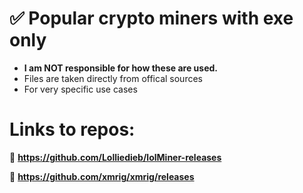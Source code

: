 # ✅ Popular crypto miners with exe only 

- **I am NOT responsible for how these are used.**
- Files are taken directly from offical sources
- For very specific use cases

# Links to repos:
🔗 **https://github.com/Lolliedieb/lolMiner-releases**

🔗 **https://github.com/xmrig/xmrig/releases**


